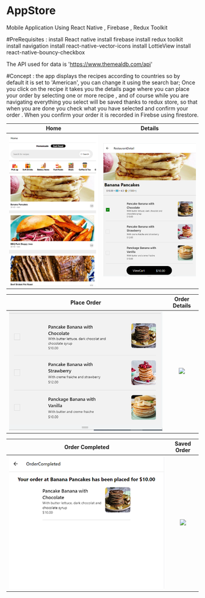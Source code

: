 # AppStore
Mobile Application Using React Native , Firebase , Redux Toolkit

#PreRequisites : 
install React native 
install firebase 
install redux toolkit
install navigation
install react-native-vector-icons
install LottieView
install react-native-bouncy-checkbox

The API used for data is 'https://www.themealdb.com/api'

#Concept : 
the app displays the recipes according to countries so by default it is set to 'American', you can change it using the search bar;
Once you click on the recipe it takes you the details page where you can place your order by selecting one or more recipe , and
of course while you are navigating everything you select will be saved thanks to redux store, so that when you are done you check what
you have selected and confirm your order . When you confirm your order it is recorded in Firebse using firestore.

Home           |  Details
:-------------:|:------------------:
![](home.PNG)  |  ![](details.PNG)

Place Order         |  Order Details     
:------------------:|:------------------:
![](details_2.PNG)  |  ![](cehckout.PNG)

Order Completed|  Saved Order 
:-------------:|:------------------:
![](ordercompleted.PNG)  |  ![](savedorder.PNG)

